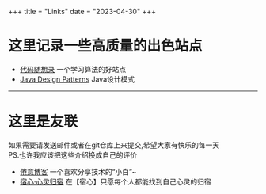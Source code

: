 +++
title = "Links"
date = "2023-04-30"
+++

# 这里记录一些高质量的出色站点  
- [代码随想录](https://www.programmercarl.com/) 一个学习算法的好站点
- [Java Design Patterns](https://java-design-patterns.com/) Java设计模式

---  
# 这里是友联  
如果需要请发送邮件或者在git仓库上来提交,希望大家有快乐的每一天  
PS.也许我应该把这些介绍换成自己的评价
- [倦意博客](https://ijuanyi.com) 一个喜欢分享技术的“小白”~
- [宿心·心灵归宿](https://blog.ayybsyya.top) 在【宿心】只愿每个人都能找到自己心灵的归宿
